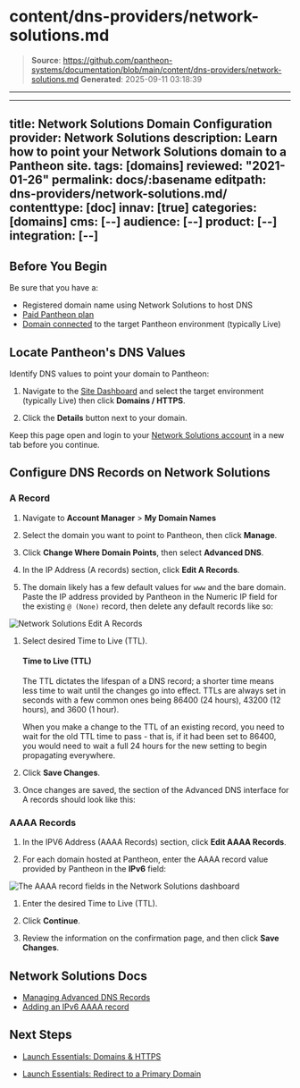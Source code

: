 # content/dns-providers/network-solutions.md

> **Source**: https://github.com/pantheon-systems/documentation/blob/main/content/dns-providers/network-solutions.md
> **Generated**: 2025-09-11 03:18:39

---

---
title: Network Solutions Domain Configuration
provider: Network Solutions
description: Learn how to point your Network Solutions domain to a Pantheon site.
tags: [domains]
reviewed: "2021-01-26"
permalink: docs/:basename
editpath: dns-providers/network-solutions.md/
contenttype: [doc]
innav: [true]
categories: [domains]
cms: [--]
audience: [--]
product: [--]
integration: [--]
---

## Before You Begin

Be sure that you have a:

- Registered domain name using Network Solutions to host DNS
- [Paid Pantheon plan](/guides/launch/plans)
- [Domain connected](/guides/launch/domains) to the target Pantheon environment (typically Live)

## Locate Pantheon's DNS Values

Identify DNS values to point your domain to Pantheon:

1. Navigate to the [Site Dashboard](/guides/account-mgmt/workspace-sites-teams/sites#site-dashboard) and select the target environment (typically <Icon icon="wavePulse" /> Live) then click **<Icon icon="global" /> Domains / HTTPS**.

1. Click the **Details** button next to your domain.

Keep this page open and login to your [Network Solutions account](https://www.networksolutions.com) in a new tab before you continue.

## Configure DNS Records on Network Solutions

### A Record

1. Navigate to **Account Manager** > **My Domain Names**

1. Select the domain you want to point to Pantheon, then click **Manage**.

1. Click **Change Where Domain Points**, then select **Advanced DNS**.

1. In the IP Address (A records) section, click **Edit A Records**.

1. The domain likely has a few default values for `www` and the bare domain. Paste the IP address provided by Pantheon in the Numeric IP field for the existing `@ (None)` record, then delete any default records like so:

  ![Network Solutions Edit A Records](../../images/dns/networksolutions/add-a-records.png)

1. Select desired Time to Live (TTL).

    <Accordion title="Learn More" id="ttl" icon="info-sign">

    #### Time to Live (TTL)

    The TTL dictates the lifespan of a DNS record; a shorter time means less time to wait until the changes go into effect. TTLs are always set in seconds with a few common ones being 86400 (24 hours),  43200 (12 hours), and 3600 (1 hour).

    When you make a change to the TTL of an existing record, you need to wait for the old TTL time to pass - that is, if it had been set to 86400, you would need to wait a full 24 hours for the new setting to begin propagating everywhere.

    </Accordion>

1. Click **Save Changes**.

1. Once changes are saved, the section of the Advanced DNS interface for A records should look like this:

### AAAA Records

1. In the IPV6 Address (AAAA Records) section, click **Edit AAAA Records**.

1. For each domain hosted at Pantheon, enter the AAAA record value provided by Pantheon in the **IPv6** field:

  ![The AAAA record fields in the Network Solutions dashboard](../../images/dns/networksolutions/add-aaaa-records.png)

1. Enter the desired Time to Live (TTL).

1. Click **Continue**.

1. Review the information on the confirmation page, and then click **Save Changes**.

## Network Solutions Docs

- [Managing Advanced DNS Records](https://knowledge.web.com/subjects/article/KA-01111/)
- [Adding an IPv6 AAAA record](https://knowledge.web.com/subjects/article/KA-01111/en-us#IPV6%20Address)

## Next Steps

- [Launch Essentials: Domains & HTTPS](/guides/launch/domains)

- [Launch Essentials: Redirect to a Primary Domain](/guides/launch/redirects)
